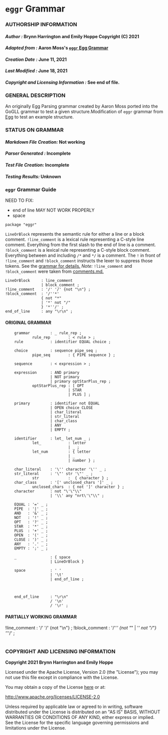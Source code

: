 # **`eggr` Grammar**

### **AUTHORSHIP INFORMATION**
#### *Author :* Brynn Harrington and Emily Hoppe Copyright (C) 2021
#### *Adapted from :* Aaron Moss's [`eggr` Egg Grammar](https://github.com/bruceiv/egg/blob/deriv/grammars/eggr.egg)
#### *Creation Date :* June 11, 2021 
#### *Last Modified :* June 18, 2021
#### *Copyright and Licensing Information :* See end of file.

###  **GENERAL DESCRIPTION**
An originally Egg Parsing grammar created by Aaron Moss ported into the GoGLL grammar to test a given structure.Modification of `eggr` grammar from [Egg](https://github.com/bruceiv/egg/blob/deriv/grammars/eggr.egg) to test an example structure.
### **STATUS ON GRAMMAR**
#### *Markdown File Creation:* Not working 
#### *Parser Generated :* Incomplete
#### *Test File Creation:* Incomplete
#### *Testing Results:* Unknown
### **`eggr` Grammar Guide**
NEED TO FIX:
- end of line MAY NOT WORK PROPERLY
- space 

```
package "eggr"

```
`LineOrBlock` represents the semantic rule for either a line or a block comment. 
`!line_comment` is a lexical rule representing a C-style line comment. Everything from the first slash to the end of line is a comment. 
`!block_comment` is a lexical rule representing a C-style block comment. Everything between and including `/*` and `*/` is a comment. 
The `!` in front of `!line_comment` and `!block_comment` instructs the lexer to suppress those tokens. See the [grammar for details.](../../gogll.md) 
*Note:* `!line_comment` and `!block_comment` were taken from [comments.md.](https://github.com/bruceiv/pegll/tree/main/examples/comments) 
```
LineOrBlock     : line_comment 
                | block_comment ;
!line_comment   : '/' '/' {not "\n"} ;
!block_comment  : '/''*' 
                { not "*" 
                | '*' not "/" 
                } '*''/' ;
end_of_line     : any "\r\n" ;

```
#### ORIGINAL GRAMMAR
        grammar         : _ rule_rep ; 
                rule_rep        : < rule > ;
        rule            : identifier EQUAL choice ;

        choice          : sequence pipe_seq ;
                pipe_seq        : { PIPE sequence } ;

        sequence        : < expression > ;

        expression      : AND primary 
                        | NOT primary 
                        | primary optStarPlus_rep ;
                optStarPlus_rep : [ OPT 
                                | STAR 
                                | PLUS ] ;

        primary         : identifier not EQUAL 
                        | OPEN choice CLOSE
                        | char_literal
                        | str_literal
                        | char_class
                        | ANY
                        | EMPTY ;

        identifier      : let_ let_num _ ;
                let_            : letter 
                                | _ ;
                let_num         : { letter 
                                | _ 
                                | number } ;

        char_literal    : '\'' character '\'' _ ;
        str_literal     : '\"' str '\"' _ ;
                str             :  { character } ;
        char_class      : '[' unclosed_chars ']' _ ;
                unclosed_chars  : { not ']' character } ;
        character       : not "\'\"\\" 
                        | '\\' any "nrt\'\"\\" ;

        EQUAL : '=' _ ;
        PIPE  : '|' _ ;
        AND   : '&' _ ;
        NOT   : '!' _ ;
        OPT   : '?' _ ;
        STAR  : '*' _ ;
        PLUS  : '+' _ ;
        OPEN  : '(' _ ;
        CLOSE : ')' _ ;
        ANY   : '.' _ ;
        EMPTY : ';' _ ;

        _               : { space 
                        | LineOrBlock }

        space           : ' ' 
                        | '\t' 
                        | end_of_line ;



        end_of_line     : "\r\n" 
                        / '\n' 
                        / '\r' ;

#### PARTIALLY WORKING GRAMMAR
!line_comment : '/' '/' {not "\n"} ;
!block_comment : '/''*' {not "*" | '*' not "/"} '*''/' ;
#
### **COPYRIGHT AND LICENSING INFORMATION**
**Copyright 2021 Brynn Harrington and Emily Hoppe**

Licensed under the Apache License, Version 2.0 (the "License"); you may not use this file except in compliance with the License.

You may obtain a copy of the License [here](http://www.apache.org/licenses/LICENSE-2.0) or at:

http://www.apache.org/licenses/LICENSE-2.0

Unless required by applicable law or agreed to in writing, software distributed under the License is distributed on an "AS IS" BASIS, WITHOUT WARRANTIES OR CONDITIONS OF ANY KIND, either express or implied. See the License for the specific language governing permissions and limitations under the License.